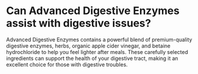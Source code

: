 # Can Advanced Digestive Enzymes assist with digestive issues?

Advanced Digestive Enzymes contains a powerful blend of premium-quality digestive enzymes, herbs, organic apple cider vinegar, and betaine hydrochloride to help you feel lighter after meals. These carefully selected ingredients can support the health of your digestive tract, making it an excellent choice for those with digestive troubles.